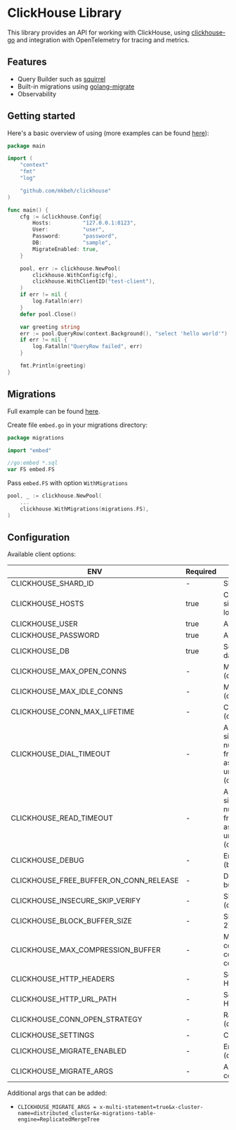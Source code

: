 # ClickHouse Library

This library provides an API for working with ClickHouse, using [clickhouse-go](github.com/ClickHouse/clickhouse-go) and
integration with OpenTelemetry for tracing and metrics.

## Features

- Query Builder such as [squirrel](github.com/Masterminds/squirrel)
- Built-in migrations using [golang-migrate](github.com/golang-migrate/migrate)
- Observability

## Getting started

Here's a basic overview of using (more examples can be found [here](https://github.com/mkbeh/clickhouse/tree/main/examples)):

```go
package main

import (
	"context"
	"fmt"
	"log"

	"github.com/mkbeh/clickhouse"
)

func main() {
	cfg := &clickhouse.Config{
		Hosts:          "127.0.0.1:8123",
		User:           "user",
		Password:       "password",
		DB:             "sample",
		MigrateEnabled: true,
	}

	pool, err := clickhouse.NewPool(
		clickhouse.WithConfig(cfg),
		clickhouse.WithClientID("test-client"),
	)
	if err != nil {
		log.Fatalln(err)
	}
	defer pool.Close()

	var greeting string
	err := pool.QueryRow(context.Background(), "select 'hello world'").Scan(&greeting)
	if err != nil {
		log.Fatalln("QueryRow failed", err)
	}

	fmt.Println(greeting)
}

```

## Migrations

Full example can be found [here](https://github.com/mkbeh/clickhouse/tree/main/examples).

Create file `embed.go` in your migrations directory:

```go
package migrations

import "embed"

//go:embed *.sql
var FS embed.FS
```

Pass `embed.FS` with option `WithMigrations`

```go
pool, _ := clickhouse.NewPool(
    ...
    clickhouse.WithMigrations(migrations.FS),
)
```

## Configuration

Available client options:

| ENV                                    | Required | Description                                                                                                                                                                                  |
|----------------------------------------|----------|----------------------------------------------------------------------------------------------------------------------------------------------------------------------------------------------|
| CLICKHOUSE_SHARD_ID                    | -        | Shard ID (default 0).                                                                                                                                                                        |
| CLICKHOUSE_HOSTS                       | true     | Comma-separated list of single address hosts for load-balancing and failover.                                                                                                                |
| CLICKHOUSE_USER                        | true     | Auth credentials.                                                                                                                                                                            |
| CLICKHOUSE_PASSWORD                    | true     | Auth credentials.                                                                                                                                                                            |
| CLICKHOUSE_DB                          | true     | Select the current default database.                                                                                                                                                         |
| CLICKHOUSE_MAX_OPEN_CONNS              | -        | Max open connections (default: 32)                                                                                                                                                           |
| CLICKHOUSE_MAX_IDLE_CONNS              | -        | Max idle connections (default: 8)                                                                                                                                                            |
| CLICKHOUSE_CONN_MAX_LIFETIME           | -        | Connection max lifetime (default: 1h)                                                                                                                                                        |
| CLICKHOUSE_DIAL_TIMEOUT                | -        | A duration string is a possibly signed sequence of decimal numbers, each with optional fraction and a unit suffix such as "300ms", "1s". Valid time units are "ms", "s", "m". (default 30s). |
| CLICKHOUSE_READ_TIMEOUT                | -        | A duration string is a possibly signed sequence of decimal numbers, each with optional fraction and a unit suffix such as "300ms", "1s". Valid time units are "ms", "s", "m" (default 5m).   |
| CLICKHOUSE_DEBUG                       | -        | Enable debug output (boolean value).                                                                                                                                                         |
| CLICKHOUSE_FREE_BUFFER_ON_CONN_RELEASE | -        | Drop preserved memory buffer after each query.                                                                                                                                               |
| CLICKHOUSE_INSECURE_SKIP_VERIFY        | -        | Skip certificate verification (default is false)                                                                                                                                             |
| CLICKHOUSE_BLOCK_BUFFER_SIZE           | -        | Size of block buffer (default 2).                                                                                                                                                            |
| CLICKHOUSE_MAX_COMPRESSION_BUFFER      | -        | Max size (bytes) of compression buffer during column by column compression (default 10MiB)                                                                                                   |
| CLICKHOUSE_HTTP_HEADERS                | -        | Set additional headers on HTTP requests.                                                                                                                                                     |
| CLICKHOUSE_HTTP_URL_PATH               | -        | Set additional URL path for HTTP requests.                                                                                                                                                   |
| CLICKHOUSE_CONN_OPEN_STRATEGY          | -        | Random/round_robin/in_order (default in_order).                                                                                                                                              |
| CLICKHOUSE_SETTINGS                    | -        | ClickHouse settings.                                                                                                                                                                         |
| CLICKHOUSE_MIGRATE_ENABLED             | -        | Enable migrations if passed (default false).                                                                                                                                                 |
| CLICKHOUSE_MIGRATE_ARGS                | -        | Additional arguments for connection string.                                                                                                                                                  |

Additional args that can be added:

* `CLICKHOUSE_MIGRATE_ARGS = x-multi-statement=true&x-cluster-name=distributed_cluster&x-migrations-table-engine=ReplicatedMergeTree`
